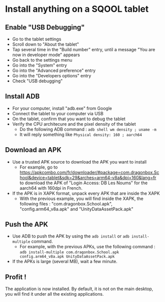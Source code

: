 # Install anything on a SQOOL tablet

## Enable "USB Debugging"

- Go to the tablet settings
- Scroll down to "About the tablet"
- Tap several time in the "Build number" entry, until a message "You are now in developer mode" appears
- Go back to the settings menu
- Go into the "System" entry
- Go into the "Advanced preference" entry
- Go into the "Developers options" entry
- Check "USB debugging"

## Install ADB
- For your computer, install "adb.exe" from Google
- Connect the tablet to your computer via USB
- On the tablet, confirm that you want to debug the tablet
- Verify the CPU architecure and the pixel density of the tablet
  - Do the following ADB command : `adb shell wm density ; uname -m`
  - It will reply something like `Physical density: 160 ; aarch64`
    
## Download an APK
- Use a trusted APK source to download the APK you want to install
  - For example, go to https://apkcombo.com/fr/downloader/#package=com.dragonbox.School&device=tablet&sdk=29&arches=arm64-v8a&dpi=160&lang=fr to download the APK of "Login Access: DB Les Noums" for the aarch64 with 160dpi in French.
- If the APK is in XAPK format, unpack every APK that are inside the XAPK
  - With the previous example, you will find inside the XAPK, the following files : "com.dragonbox.School.apk", "config.arm64_v8a.apk" and "UnityDataAssetPack.apk"
    
## Push the APK  
- Use ADB to push the APK by using the `adb install` or `adb install-multiple` command.
  - For example, with the previous APKs, use the following command : `adb install-multiple com.dragonbox.School.apk config.arm64_v8a.apk UnityDataAssetPack.apk`
- If the APKs is large (several MB), wait a few minute.

## Profit !

The application is now installed. By default, it is not on the main desktop, you will find it under all the existing applications.
